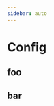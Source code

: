 ```yaml
---
sidebar: auto
---
```


# Config

## foo
<!-- 
- Type: `string`
- Default: `/` -->

## bar

<!-- - Type: `string`
- Default: `/` -->
